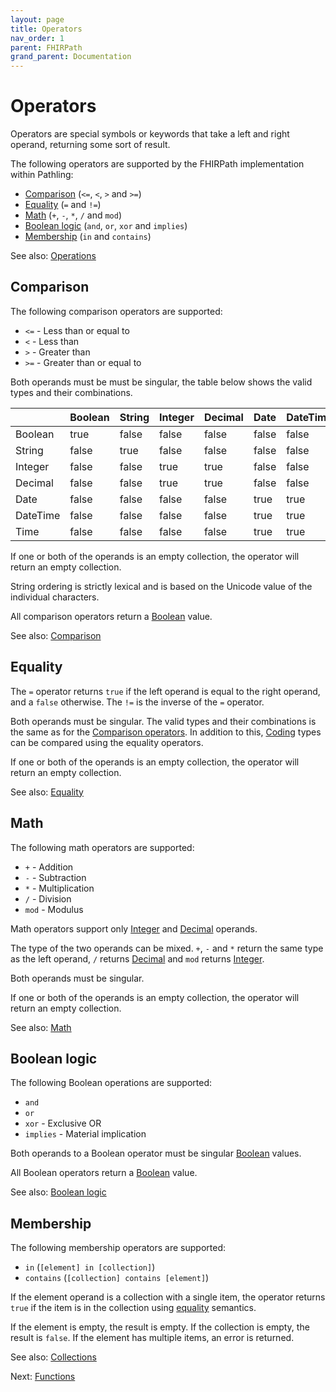 ```yaml
---
layout: page
title: Operators
nav_order: 1
parent: FHIRPath
grand_parent: Documentation
---
```


# Operators

Operators are special symbols or keywords that take a left and right operand,
returning some sort of result.

The following operators are supported by the FHIRPath implementation within
Pathling:

- [Comparison](#comparison) (`<=`, `<`, `>` and `>=`)
- [Equality](#equality) (`=` and `!=`)
- [Math](#math) (`+`, `-`, `*`, `/` and `mod`)
- [Boolean logic](#boolean-logic) (`and`, `or`, `xor` and `implies`)
- [Membership](#membership) (`in` and `contains`)

See also: [Operations](https://hl7.org/fhirpath/#operations)

## Comparison

The following comparison operators are supported:

- `<=` - Less than or equal to
- `<` - Less than
- `>` - Greater than
- `>=` - Greater than or equal to

Both operands must be must be singular, the table below shows the valid types 
and their combinations.

|          | Boolean | String | Integer | Decimal | Date  | DateTime | Time  |
| -------- | ------- | ------ | ------- | ------- | ----- | -------- | ----- | 
| Boolean  | true    | false  | false   | false   | false | false    | false |
| String   | false   | true   | false   | false   | false | false    | false |
| Integer  | false   | false  | true    | true    | false | false    | false |
| Decimal  | false   | false  | true    | true    | false | false    | false |
| Date     | false   | false  | false   | false   | true  | true     | false |
| DateTime | false   | false  | false   | false   | true  | true     | false |
| Time     | false   | false  | false   | false   | true  | true     | true  |

If one or both of the operands is an empty collection, the operator will return
an empty collection.

String ordering is strictly lexical and is based on the Unicode value of the
individual characters.

All comparison operators return a [Boolean](./data-types.html#boolean) value.

See also: [Comparison](https://hl7.org/fhirpath/#comparison)

## Equality

The `=` operator returns `true` if the left operand is equal to the right
operand, and a `false` otherwise. The `!=` is the inverse of the `=` operator.

Both operands must be singular. The valid types and their combinations is the 
same as for the [Comparison operators](#comparison). In addition to this, 
[Coding](http://localhost:4000/docs/fhirpath/data-types.html#coding) types can 
be compared using the equality operators.

If one or both of the operands is an empty collection, the operator will return
an empty collection.

See also: [Equality](https://hl7.org/fhirpath/#equality)

## Math

The following math operators are supported:

- `+` - Addition
- `-` - Subtraction
- `*` - Multiplication
- `/` - Division
- `mod` - Modulus

Math operators support only [Integer](./data-types.html#integer) and
[Decimal](./data-types.html#decimal) operands.

The type of the two operands can be mixed. `+`, `-` and `*` return the same type
as the left operand, `/` returns [Decimal](./data-types.html#decimal) and `mod`
returns [Integer](./data-types.html#integer).

Both operands must be singular.

If one or both of the operands is an empty collection, the operator will return
an empty collection.

See also: [Math](https://hl7.org/fhirpath/#math)

## Boolean logic

The following Boolean operations are supported:

- `and`
- `or`
- `xor` - Exclusive OR
- `implies` - Material implication

Both operands to a Boolean operator must be singular
[Boolean](./data-types.html#boolean) values.

All Boolean operators return a [Boolean](./data-types.html#boolean) value.

See also:
[Boolean logic](https://hl7.org/fhirpath/#boolean-logic)

## Membership

The following membership operators are supported:

- `in` (`[element] in [collection]`)
- `contains` (`[collection] contains [element]`)

If the element operand is a collection with a single item, the operator
returns `true` if the item is in the collection using [equality](#equality)
semantics.

If the element is empty, the result is empty. If the collection is empty, the 
result is `false`. If the element has multiple items, an error is returned.

See also:
[Collections](https://hl7.org/fhirpath/#collections-2)

Next: [Functions](./functions.html)
